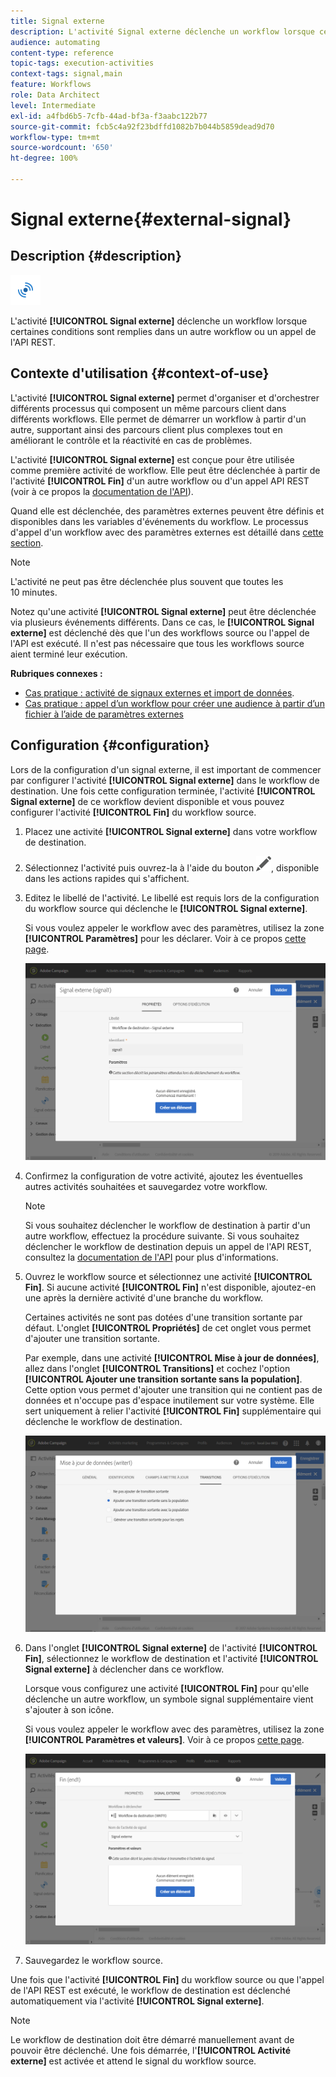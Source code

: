 ```yaml
---
title: Signal externe
description: L'activité Signal externe déclenche un workflow lorsque certaines conditions sont remplies dans un autre workflow.
audience: automating
content-type: reference
topic-tags: execution-activities
context-tags: signal,main
feature: Workflows
role: Data Architect
level: Intermediate
exl-id: a4fbd6b5-7cfb-44ad-bf3a-f3aabc122b77
source-git-commit: fcb5c4a92f23bdffd1082b7b044b5859dead9d70
workflow-type: tm+mt
source-wordcount: '650'
ht-degree: 100%

---
```


# Signal externe{#external-signal}

## Description {#description}

![](assets/signal.png)

L&#39;activité **[!UICONTROL Signal externe]** déclenche un workflow lorsque certaines conditions sont remplies dans un autre workflow ou un appel de l&#39;API REST.

## Contexte d&#39;utilisation  {#context-of-use}

L&#39;activité **[!UICONTROL Signal externe]** permet d&#39;organiser et d&#39;orchestrer différents processus qui composent un même parcours client dans différents workflows. Elle permet de démarrer un workflow à partir d&#39;un autre, supportant ainsi des parcours client plus complexes tout en améliorant le contrôle et la réactivité en cas de problèmes.

L&#39;activité **[!UICONTROL Signal externe]** est conçue pour être utilisée comme première activité de workflow. Elle peut être déclenchée à partir de l&#39;activité **[!UICONTROL Fin]** d&#39;un autre workflow ou d&#39;un appel API REST (voir à ce propos la [documentation de l&#39;API](../../api/using/triggering-a-signal-activity.md)).

Quand elle est déclenchée, des paramètres externes peuvent être définis et disponibles dans les variables d&#39;événements du workflow. Le processus d&#39;appel d&#39;un workflow avec des paramètres externes est détaillé dans [cette section](../../automating/using/calling-a-workflow-with-external-parameters.md).

>[!NOTE]
>
>L&#39;activité ne peut pas être déclenchée plus souvent que toutes les 10 minutes.

Notez qu&#39;une activité **[!UICONTROL Signal externe]** peut être déclenchée via plusieurs événements différents. Dans ce cas, le **[!UICONTROL Signal externe]** est déclenché dès que l&#39;un des workflows source ou l&#39;appel de l&#39;API est exécuté. Il n&#39;est pas nécessaire que tous les workflows source aient terminé leur exécution.

**Rubriques connexes :**

* [Cas pratique : activité de signaux externes et import de données](../../automating/using/external-signal-data-import.md).
* [Cas pratique : appel d’un workflow pour créer une audience à partir d’un fichier à l’aide de paramètres externes](../../automating/using/use-case-calling-workflow.md)

## Configuration {#configuration}

Lors de la configuration d&#39;un signal externe, il est important de commencer par configurer l&#39;activité **[!UICONTROL Signal externe]** dans le workflow de destination. Une fois cette configuration terminée, l&#39;activité **[!UICONTROL Signal externe]** de ce workflow devient disponible et vous pouvez configurer l&#39;activité **[!UICONTROL Fin]** du workflow source.

1. Placez une activité **[!UICONTROL Signal externe]** dans votre workflow de destination.
1. Sélectionnez l&#39;activité puis ouvrez-la à l&#39;aide du bouton ![](assets/edit_darkgrey-24px.png), disponible dans les actions rapides qui s&#39;affichent.
1. Editez le libellé de l&#39;activité. Le libellé est requis lors de la configuration du workflow source qui déclenche le **[!UICONTROL Signal externe]**.

   Si vous voulez appeler le workflow avec des paramètres, utilisez la zone **[!UICONTROL Paramètres]** pour les déclarer. Voir à ce propos [cette page](../../automating/using/declaring-parameters-external-signal.md).

   ![](assets/external_signal_configuration.png)

1. Confirmez la configuration de votre activité, ajoutez les éventuelles autres activités souhaitées et sauvegardez votre workflow.

   >[!NOTE]
   >
   >Si vous souhaitez déclencher le workflow de destination à partir d&#39;un autre workflow, effectuez la procédure suivante. Si vous souhaitez déclencher le workflow de destination depuis un appel de l&#39;API REST, consultez la [documentation de l&#39;API](../../api/using/triggering-a-signal-activity.md) pour plus d&#39;informations.

1. Ouvrez le workflow source et sélectionnez une activité **[!UICONTROL Fin]**. Si aucune activité **[!UICONTROL Fin]** n&#39;est disponible, ajoutez-en une après la dernière activité d&#39;une branche du workflow.

   Certaines activités ne sont pas dotées d&#39;une transition sortante par défaut. L&#39;onglet **[!UICONTROL Propriétés]** de cet onglet vous permet d&#39;ajouter une transition sortante.

   Par exemple, dans une activité **[!UICONTROL Mise à jour de données]**, allez dans l&#39;onglet **[!UICONTROL Transitions]** et cochez l&#39;option **[!UICONTROL Ajouter une transition sortante sans la population]**. Cette option vous permet d&#39;ajouter une transition qui ne contient pas de données et n&#39;occupe pas d&#39;espace inutilement sur votre système. Elle sert uniquement à relier l&#39;activité **[!UICONTROL Fin]** supplémentaire qui déclenche le workflow de destination.

   ![](assets/external_signal_empty_transition.png)

1. Dans l&#39;onglet **[!UICONTROL Signal externe]** de l&#39;activité **[!UICONTROL Fin]**, sélectionnez le workflow de destination et l&#39;activité **[!UICONTROL Signal externe]** à déclencher dans ce workflow.

   Lorsque vous configurez une activité **[!UICONTROL Fin]** pour qu&#39;elle déclenche un autre workflow, un symbole signal supplémentaire vient s&#39;ajouter à son icône.

   Si vous voulez appeler le workflow avec des paramètres, utilisez la zone **[!UICONTROL Paramètres et valeurs]**. Voir à ce propos [cette page](../../automating/using/defining-parameters-calling-workflow.md).

   ![](assets/external_signal_end.png)

1. Sauvegardez le workflow source.

Une fois que l&#39;activité **[!UICONTROL Fin]** du workflow source ou que l&#39;appel de l&#39;API REST est exécuté, le workflow de destination est déclenché automatiquement via l&#39;activité **[!UICONTROL Signal externe]**.

>[!NOTE]
>
>Le workflow de destination doit être démarré manuellement avant de pouvoir être déclenché. Une fois démarrée, l&#39;**[!UICONTROL Activité externe]** est activée et attend le signal du workflow source.
